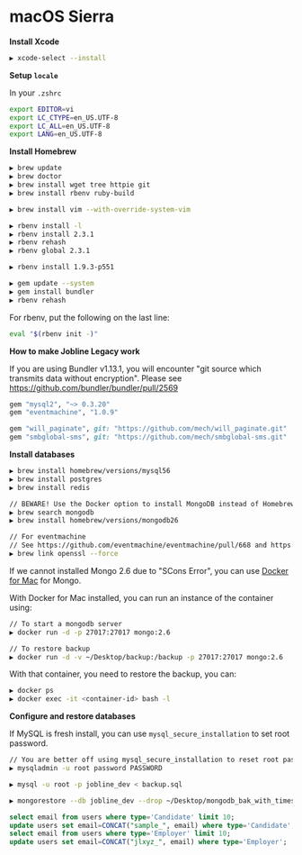 # macOS Sierra

**Install Xcode**

```bash
▶ xcode-select --install
```

**Setup `locale`**

In your `.zshrc`

```bash
export EDITOR=vi
export LC_CTYPE=en_US.UTF-8
export LC_ALL=en_US.UTF-8
export LANG=en_US.UTF-8
```

**Install Homebrew**

```bash
▶ brew update
▶ brew doctor
▶ brew install wget tree httpie git
▶ brew install rbenv ruby-build

▶ brew install vim --with-override-system-vim

▶ rbenv install -l
▶ rbenv install 2.3.1
▶ rbenv rehash
▶ rbenv global 2.3.1

▶ rbenv install 1.9.3-p551

▶ gem update --system
▶ gem install bundler
▶ rbenv rehash
```

For rbenv, put the following on the last line:

```bash
eval "$(rbenv init -)"
```

**How to make Jobline Legacy work**

If you are using Bundler v1.13.1, you will encounter "git source which transmits data without encryption". Please see https://github.com/bundler/bundler/pull/2569

```ruby
gem "mysql2", "~> 0.3.20"
gem "eventmachine", "1.0.9"

gem "will_paginate", git: "https://github.com/mech/will_paginate.git"
gem "smbglobal-sms", git: "https://github.com/mech/smbglobal-sms.git"
```

**Install databases**

```bash
▶ brew install homebrew/versions/mysql56
▶ brew install postgres
▶ brew install redis

// BEWARE! Use the Docker option to install MongoDB instead of Homebrew since SCons Error is persistent
▶ brew search mongodb
▶ brew install homebrew/versions/mongodb26

// For eventmachine
// See https://github.com/eventmachine/eventmachine/pull/668 and https://github.com/eventmachine/eventmachine/issues/643
▶ brew link openssl --force
```

If we cannot installed Mongo 2.6 due to "SCons Error", you can use [Docker for Mac](https://www.docker.com/products/docker#/mac) for Mongo.

With Docker for Mac installed, you can run an instance of the container using:

```bash
// To start a mongodb server
▶ docker run -d -p 27017:27017 mongo:2.6

// To restore backup
▶ docker run -d -v ~/Desktop/backup:/backup -p 27017:27017 mongo:2.6
```

With that container, you need to restore the backup, you can:

```bash
▶ docker ps
▶ docker exec -it <container-id> bash -l
```

**Configure and restore databases**

If MySQL is fresh install, you can use `mysql_secure_installation` to set root password.

```bash
// You are better off using mysql_secure_installation to reset root password
▶ mysqladmin -u root password PASSWORD

▶ mysql -u root -p jobline_dev < backup.sql

▶ mongorestore --db jobline_dev --drop ~/Desktop/mongodb_bak_with_timestamp/jobline_pro
```

```sql
select email from users where type='Candidate' limit 10;
update users set email=CONCAT("sample_", email) where type='Candidate';
select email from users where type='Employer' limit 10;
update users set email=CONCAT("jlxyz_", email) where type='Employer';
```
